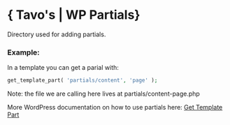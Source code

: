 # { Tavo's | WP Partials}

Directory used for adding partials. 

### Example:

In a template you can get a parial with:

``` PHP
get_template_part( 'partials/content', 'page' );
```

Note: the file we are calling here lives at partials/content-page.php

More WordPress documentation on how to use partials here: [Get Template Part](https://developer.wordpress.org/reference/functions/get_template_part/) 